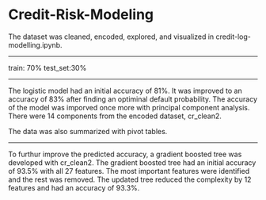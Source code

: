 # Credit-Risk-Modeling

The dataset was cleaned, encoded, explored, and visualized in credit-log-modelling.ipynb. 

------------------------------------------------------------------------------------------

train: 70%
test_set:30%

------------------------------------------------------------------------------------------

The logistic model had an initial accuracy of 81%. 
It was improved to an accuracy of 83% after finding an optiminal default probability.
The accuracy of the model was imporved once more with principal component analysis.
There were 14 components from the encoded dataset, cr_clean2.

The data was also summarized with pivot tables.

------------------------------------------------------------------------------------------------

To furthur improve the predicted accuracy, a gradient boosted tree was developed with cr_clean2. 
The gradient boosted tree had an initial accuracy of 93.5% with all 27 features. 
The most important features were identified and the rest was removed.
The updated tree reduced the complexity by 12 features and had an accuracy of 93.3%.
